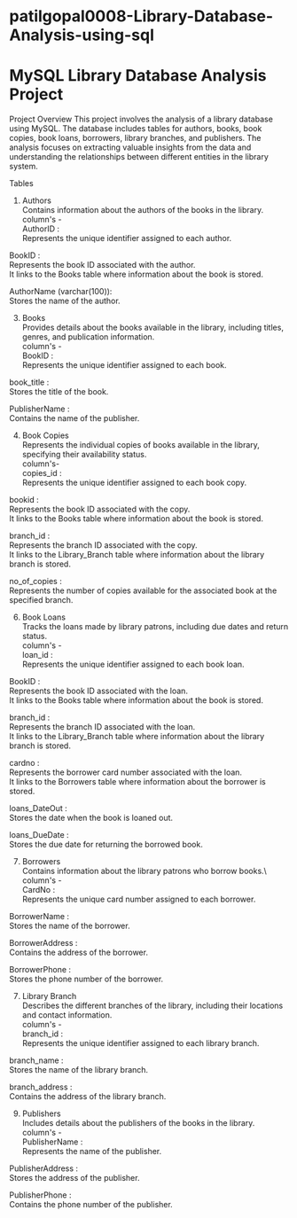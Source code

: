 # patilgopal0008-Library-Database-Analysis-using-sql
# MySQL Library Database Analysis Project  
Project Overview
This project involves the analysis of a library database using MySQL. The database includes tables for authors, books, book copies, book loans, borrowers, library branches, and publishers. The analysis focuses on extracting valuable insights from the data and understanding the relationships between different entities in the library system.

Tables  
1. Authors    
Contains information about the authors of the books in the library.  
column's -  
 AuthorID :  
    Represents the unique identifier assigned to each author.  

  BookID :  
   Represents the book ID associated with the author.  
   It links to the Books table where information about the book is stored.  

  AuthorName (varchar(100)):  
   Stores the name of the author.  

3. Books    
Provides details about the books available in the library, including titles, genres, and publication information.          
column's -   
  BookID :  
   Represents the unique identifier assigned to each book.  

  book_title :  
   Stores the title of the book.  

  PublisherName :  
   Contains the name of the publisher.  

4. Book Copies    
Represents the individual copies of books available in the library, specifying their availability status.  
column's-  
  copies_id :  
   Represents the unique identifier assigned to each book copy.  
 
  bookid :  
   Represents the book ID associated with the copy.  
   It links to the Books table where information about the book is stored.  

  branch_id :  
   Represents the branch ID associated with the copy.  
   It links to the Library_Branch table where information about the library branch is stored.  

  no_of_copies :  
   Represents the number of copies available for the associated book at the specified branch.  

6. Book Loans    
Tracks the loans made by library patrons, including due dates and return status.  
column's -  
  loan_id :   
    Represents the unique identifier assigned to each book loan.  

  BookID :  
   Represents the book ID associated with the loan.  
   It links to the Books table where information about the book is stored.  

  branch_id :  
   Represents the branch ID associated with the loan.  
   It links to the Library_Branch table where information about the library branch is stored.  

  cardno :  
   Represents the borrower card number associated with the loan.  
   It links to the Borrowers table where information about the borrower is stored.  

  loans_DateOut :  
   Stores the date when the book is loaned out.  

  loans_DueDate :  
   Stores the due date for returning the borrowed book.  

7. Borrowers    
Contains information about the library patrons who borrow books.\  
column's -  
  CardNo :  
   Represents the unique card number assigned to each borrower.  

  BorrowerName :  
   Stores the name of the borrower.  

  BorrowerAddress :  
   Contains the address of the borrower.  

  BorrowerPhone :  
   Stores the phone number of the borrower.  

7. Library Branch    
Describes the different branches of the library, including their locations and contact information.   
column's -  
  branch_id :  
   Represents the unique identifier assigned to each library branch.  

  branch_name :  
   Stores the name of the library branch.  

  branch_address :  
   Contains the address of the library branch.  

9. Publishers    
Includes details about the publishers of the books in the library.  
column's -  
  PublisherName :  
   Represents the name of the publisher.  

  PublisherAddress :  
   Stores the address of the publisher.  

  PublisherPhone :  
   Contains the phone number of the publisher.  
 
